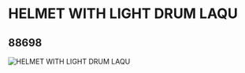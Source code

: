 # HELMET WITH LIGHT DRUM LAQU
## 88698
![HELMET WITH LIGHT DRUM LAQU](https://lc-www-live-s.legocdn.com/media/bricks/5/2/4569353.jpg)